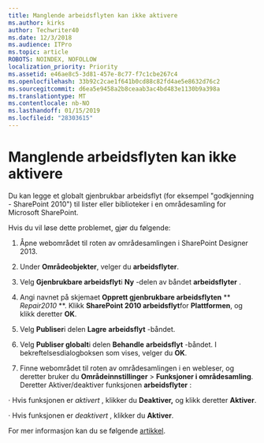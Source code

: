 ```yaml
---
title: Manglende arbeidsflyten kan ikke aktivere
ms.author: kirks
author: Techwriter40
ms.date: 12/3/2018
ms.audience: ITPro
ms.topic: article
ROBOTS: NOINDEX, NOFOLLOW
localization_priority: Priority
ms.assetid: e46ae8c5-3d81-457e-8c77-f7c1cbe267c4
ms.openlocfilehash: 33b92c2cae1f641b0cd88c82fd4ae5e8632d76c2
ms.sourcegitcommit: d6ea5e9458a2b8ceaab3ac4bd483e1130b9a398a
ms.translationtype: MT
ms.contentlocale: nb-NO
ms.lasthandoff: 01/15/2019
ms.locfileid: "28303615"
---
```

# <a name="missing-workflow-failed-to-activate"></a>Manglende arbeidsflyten kan ikke aktivere

Du kan legge et globalt gjenbrukbar arbeidsflyt (for eksempel "godkjenning - SharePoint 2010") til lister eller biblioteker i en områdesamling for Microsoft SharePoint.
  
Hvis du vil løse dette problemet, gjør du følgende: 
  
1. Åpne webområdet til roten av områdesamlingen i SharePoint Designer 2013.
  
2. Under **Områdeobjekter**, velger du **arbeidsflyter**. 
  
3. Velg **Gjenbrukbare arbeidsflyt**i **Ny** -delen av båndet **arbeidsflyter** . 
  
4. Angi navnet på skjemaet **Opprett gjenbrukbare arbeidsflyten** ** *Repair2010* **. Klikk **SharePoint 2010 arbeidsflyt**for **Plattformen**, og klikk deretter **OK**. 
  
1. Velg **Publiser**i delen **Lagre** **arbeidsflyt** -båndet. 
  
2. Velg **Publiser globalt**i delen **Behandle** **arbeidsflyt** -båndet. I bekreftelsesdialogboksen som vises, velger du **OK**. 
  
3. Finne webområdet til roten av områdesamlingen i en webleser, og deretter bruker du **Områdeinnstillinger** \> **Funksjoner i områdesamling**. Deretter Aktiver/deaktiver funksjonen **arbeidsflyter** : 
  
· Hvis funksjonen er *aktivert* , klikker du **Deaktiver,** og klikk deretter **Aktiver**. 
  
· Hvis funksjonen er *deaktivert* , klikker du **Aktiver**. 
  
For mer informasjon kan du se følgende [artikkel](https://go.microsoft.com/fwlink/?linkid=2047770&amp;clcid=0x409).
  

